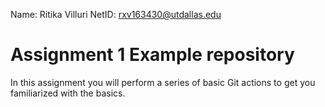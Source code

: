 Name: Ritika Villuri
NetID: rxv163430@utdallas.edu

# Assignment 1 Example repository

In this assignment you will perform a series of basic Git actions to get you familiarized with the basics.

